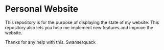 <h1>Personal Website</h1>

This repository is for the purpose of displaying the state of my website. This repository also lets you help me implement new features and improve the website.

Thanks for any help with this.
Swanserquack
